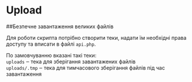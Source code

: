 # Upload
##Безпечне завантаження великих файлів

Для роботи скрипта потрібно створити теки, надати їм необхідні права доступу та вписати в файлі `api.php`.

По замовчуванню вказані такі теки: \
`uploads` ‒ тека для зберігання завантажених файлів \
`uploads/.tmp` ‒ тека для тимчасового зберігання файлів під час завантаження
 

